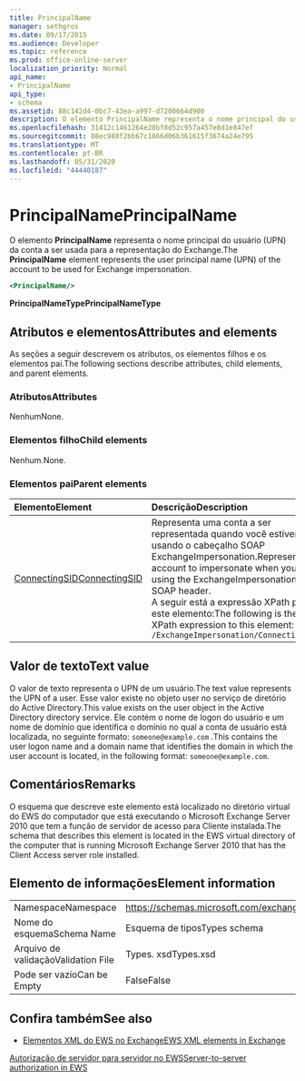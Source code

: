 ```yaml
---
title: PrincipalName
manager: sethgros
ms.date: 09/17/2015
ms.audience: Developer
ms.topic: reference
ms.prod: office-online-server
localization_priority: Normal
api_name:
- PrincipalName
api_type:
- schema
ms.assetid: 88c142d4-0bc7-43ea-a997-d7200664d900
description: O elemento PrincipalName representa o nome principal do usuário (UPN) da conta a ser usada para a representação do Exchange.
ms.openlocfilehash: 31412c1461264e28bf8d52c957a457e8d1e847ef
ms.sourcegitcommit: 88ec988f2bb67c1866d06b361615f3674a24e795
ms.translationtype: MT
ms.contentlocale: pt-BR
ms.lasthandoff: 05/31/2020
ms.locfileid: "44440187"
---
```

# <a name="principalname"></a><span data-ttu-id="dbadd-103">PrincipalName</span><span class="sxs-lookup"><span data-stu-id="dbadd-103">PrincipalName</span></span>

<span data-ttu-id="dbadd-104">O elemento **PrincipalName** representa o nome principal do usuário (UPN) da conta a ser usada para a representação do Exchange.</span><span class="sxs-lookup"><span data-stu-id="dbadd-104">The **PrincipalName** element represents the user principal name (UPN) of the account to be used for Exchange impersonation.</span></span> 
  
```xml
<PrincipalName/>
```

 <span data-ttu-id="dbadd-105">**PrincipalNameType**</span><span class="sxs-lookup"><span data-stu-id="dbadd-105">**PrincipalNameType**</span></span>
## <a name="attributes-and-elements"></a><span data-ttu-id="dbadd-106">Atributos e elementos</span><span class="sxs-lookup"><span data-stu-id="dbadd-106">Attributes and elements</span></span>

<span data-ttu-id="dbadd-107">As seções a seguir descrevem os atributos, os elementos filhos e os elementos pai.</span><span class="sxs-lookup"><span data-stu-id="dbadd-107">The following sections describe attributes, child elements, and parent elements.</span></span>
  
### <a name="attributes"></a><span data-ttu-id="dbadd-108">Atributos</span><span class="sxs-lookup"><span data-stu-id="dbadd-108">Attributes</span></span>

<span data-ttu-id="dbadd-109">Nenhum</span><span class="sxs-lookup"><span data-stu-id="dbadd-109">None.</span></span>
  
### <a name="child-elements"></a><span data-ttu-id="dbadd-110">Elementos filho</span><span class="sxs-lookup"><span data-stu-id="dbadd-110">Child elements</span></span>

<span data-ttu-id="dbadd-111">Nenhum.</span><span class="sxs-lookup"><span data-stu-id="dbadd-111">None.</span></span>
  
### <a name="parent-elements"></a><span data-ttu-id="dbadd-112">Elementos pai</span><span class="sxs-lookup"><span data-stu-id="dbadd-112">Parent elements</span></span>

|<span data-ttu-id="dbadd-113">**Elemento**</span><span class="sxs-lookup"><span data-stu-id="dbadd-113">**Element**</span></span>|<span data-ttu-id="dbadd-114">**Descrição**</span><span class="sxs-lookup"><span data-stu-id="dbadd-114">**Description**</span></span>|
|:-----|:-----|
|[<span data-ttu-id="dbadd-115">ConnectingSID</span><span class="sxs-lookup"><span data-stu-id="dbadd-115">ConnectingSID</span></span>](connectingsid.md) <br/> |<span data-ttu-id="dbadd-116">Representa uma conta a ser representada quando você estiver usando o cabeçalho SOAP ExchangeImpersonation.</span><span class="sxs-lookup"><span data-stu-id="dbadd-116">Represents an account to impersonate when you are using the ExchangeImpersonation SOAP header.</span></span>  <br/> <span data-ttu-id="dbadd-117">A seguir está a expressão XPath para este elemento:</span><span class="sxs-lookup"><span data-stu-id="dbadd-117">The following is the XPath expression to this element:</span></span>  <br/>  `/ExchangeImpersonation/ConnectingSID` <br/> |
   
## <a name="text-value"></a><span data-ttu-id="dbadd-118">Valor de texto</span><span class="sxs-lookup"><span data-stu-id="dbadd-118">Text value</span></span>

<span data-ttu-id="dbadd-119">O valor de texto representa o UPN de um usuário.</span><span class="sxs-lookup"><span data-stu-id="dbadd-119">The text value represents the UPN of a user.</span></span> <span data-ttu-id="dbadd-120">Esse valor existe no objeto user no serviço de diretório do Active Directory.</span><span class="sxs-lookup"><span data-stu-id="dbadd-120">This value exists on the user object in the Active Directory directory service.</span></span> <span data-ttu-id="dbadd-121">Ele contém o nome de logon do usuário e um nome de domínio que identifica o domínio no qual a conta de usuário está localizada, no seguinte formato: `someone@example.com` .</span><span class="sxs-lookup"><span data-stu-id="dbadd-121">This contains the user logon name and a domain name that identifies the domain in which the user account is located, in the following format:  `someone@example.com`.</span></span>
  
## <a name="remarks"></a><span data-ttu-id="dbadd-122">Comentários</span><span class="sxs-lookup"><span data-stu-id="dbadd-122">Remarks</span></span>

<span data-ttu-id="dbadd-123">O esquema que descreve este elemento está localizado no diretório virtual do EWS do computador que está executando o Microsoft Exchange Server 2010 que tem a função de servidor de acesso para Cliente instalada.</span><span class="sxs-lookup"><span data-stu-id="dbadd-123">The schema that describes this element is located in the EWS virtual directory of the computer that is running Microsoft Exchange Server 2010 that has the Client Access server role installed.</span></span>
  
## <a name="element-information"></a><span data-ttu-id="dbadd-124">Elemento de informações</span><span class="sxs-lookup"><span data-stu-id="dbadd-124">Element information</span></span>

|||
|:-----|:-----|
|<span data-ttu-id="dbadd-125">Namespace</span><span class="sxs-lookup"><span data-stu-id="dbadd-125">Namespace</span></span>  <br/> |https://schemas.microsoft.com/exchange/services/2006/types  <br/> |
|<span data-ttu-id="dbadd-126">Nome do esquema</span><span class="sxs-lookup"><span data-stu-id="dbadd-126">Schema Name</span></span>  <br/> |<span data-ttu-id="dbadd-127">Esquema de tipos</span><span class="sxs-lookup"><span data-stu-id="dbadd-127">Types schema</span></span>  <br/> |
|<span data-ttu-id="dbadd-128">Arquivo de validação</span><span class="sxs-lookup"><span data-stu-id="dbadd-128">Validation File</span></span>  <br/> |<span data-ttu-id="dbadd-129">Types. xsd</span><span class="sxs-lookup"><span data-stu-id="dbadd-129">Types.xsd</span></span>  <br/> |
|<span data-ttu-id="dbadd-130">Pode ser vazio</span><span class="sxs-lookup"><span data-stu-id="dbadd-130">Can be Empty</span></span>  <br/> |<span data-ttu-id="dbadd-131">False</span><span class="sxs-lookup"><span data-stu-id="dbadd-131">False</span></span>  <br/> |
   
## <a name="see-also"></a><span data-ttu-id="dbadd-132">Confira também</span><span class="sxs-lookup"><span data-stu-id="dbadd-132">See also</span></span>



- [<span data-ttu-id="dbadd-133">Elementos XML do EWS no Exchange</span><span class="sxs-lookup"><span data-stu-id="dbadd-133">EWS XML elements in Exchange</span></span>](ews-xml-elements-in-exchange.md)


[<span data-ttu-id="dbadd-134">Autorização de servidor para servidor no EWS</span><span class="sxs-lookup"><span data-stu-id="dbadd-134">Server-to-server authorization in EWS</span></span>](https://msdn.microsoft.com/library/f1610a20-672d-448b-8c00-5b0fbcaf31cb%28Office.15%29.aspx)

